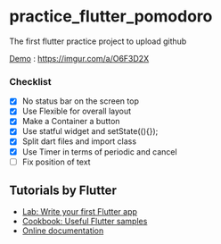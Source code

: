 # practice_flutter_pomodoro

The first flutter practice project to upload github  

[Demo](https://imgur.com/a/O6F3D2X) : https://imgur.com/a/O6F3D2X  
  
### Checklist  
  
- [x] No status bar on the screen top  
- [x] Use Flexible for overall layout  
- [x] Make a Container a button  
- [x] Use statful widget and setState((){});  
- [x] Split dart files and import class  
- [x] Use Timer in terms of periodic and cancel
- [ ] Fix position of text  

## Tutorials by Flutter
- [Lab: Write your first Flutter app](https://docs.flutter.dev/get-started/codelab)
- [Cookbook: Useful Flutter samples](https://docs.flutter.dev/cookbook)
- [Online documentation](https://docs.flutter.dev/)
